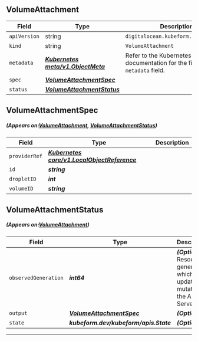 ## VolumeAttachment
| Field | Type | Description |
| ------ | ----- | ----------- |
| `apiVersion` | string | `digitalocean.kubeform.com/v1alpha1` |
|    `kind` | string | `VolumeAttachment` |
| `metadata` | ***[Kubernetes meta/v1.ObjectMeta](https://kubernetes.io/docs/reference/generated/kubernetes-api/v1.13/#objectmeta-v1-meta)***|Refer to the Kubernetes API documentation for the fields of the `metadata` field.|
| `spec` | ***[VolumeAttachmentSpec](#VolumeAttachmentSpec)***||
| `status` | ***[VolumeAttachmentStatus](#VolumeAttachmentStatus)***||
## VolumeAttachmentSpec
##### (Appears on:[VolumeAttachment](#VolumeAttachment), [VolumeAttachmentStatus](#VolumeAttachmentStatus))
| Field | Type | Description |
| ------ | ----- | ----------- |
| `providerRef` | ***[Kubernetes core/v1.LocalObjectReference](https://kubernetes.io/docs/reference/generated/kubernetes-api/v1.13/#localobjectreference-v1-core)***||
| `id` | ***string***||
| `dropletID` | ***int***||
| `volumeID` | ***string***||
## VolumeAttachmentStatus
##### (Appears on:[VolumeAttachment](#VolumeAttachment))
| Field | Type | Description |
| ------ | ----- | ----------- |
| `observedGeneration` | ***int64***| ***(Optional)*** Resource generation, which is updated on mutation by the API Server.|
| `output` | ***[VolumeAttachmentSpec](#VolumeAttachmentSpec)***| ***(Optional)*** |
| `state` | ***kubeform.dev/kubeform/apis.State***| ***(Optional)*** |
---
